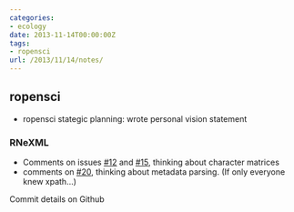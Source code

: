 ```yaml
---
categories:
- ecology
date: 2013-11-14T00:00:00Z
tags:
- ropensci
url: /2013/11/14/notes/
---
```


## ropensci

- ropensci stategic planning: wrote personal vision statement

### RNeXML 

- Comments on issues [#12](https://github.com/ropensci/RNeXML/issues/12) and [#15](https://github.com/ropensci/RNeXML/issues/15#issuecomment-28493388), thinking about character matrices
- comments on [#20](https://github.com/ropensci/RNeXML/issues/20#issuecomment-28494738), thinking about metadata parsing. (If only everyone knew xpath...)


Commit details on Github
